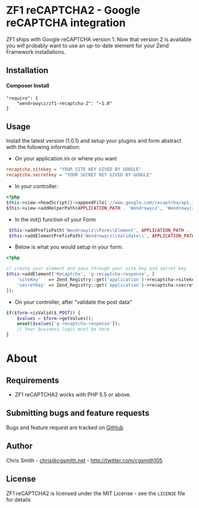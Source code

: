 ZF1 reCAPTCHA2 - Google reCAPTCHA integration
==============================

ZF1 ships with Google reCAPTCHA version 1.  Now that version 2 is available
you will probably want to use an up-to-date element for your Zend Framework installations.

Installation
-----

#### Composer Install

    "require": {
        "wendrowycz/zf1-recaptcha-2": "~1.0"
    }


Usage
-----

Install the latest version (1.0.1) and setup your plugins and form abstract with the following information:

* On your application.ini or where you want

```ini
recaptcha.sitekey = "YOUR SITE KEY GIVED BY GOOGLE"
recaptcha.secretkey = "YOUR SECRET KEY GIVED BY GOOGLE"
```

* In your controller:

```php
<?php
$this->view->headScript()->appendFile('//www.google.com/recaptcha/api.js'); 
$this->view->addHelperPath(APPLICATION_PATH . 'Wendrowycz', 'Wendrowycz');
```

* In the init() function of your Form

```php
 $this->addPrefixPath('Wendrowycz\\Form\\Element', APPLICATION_PATH . '/../vendor/wendrowycz/zf1-recaptcha-2/src/Wendrowycz/Form/Element', Zend_Form::ELEMENT);
 $this->addElementPrefixPath('Wendrowycz\\Validate\\', APPLICATION_PATH . '/../vendor/wendrowycz/zf1-recaptcha-2/src/Wendrowycz/Validate/', Zend_Form_Element::VALIDATE);

```

* Below is what you would setup in your form.

```php
<?php

// create your element and pass through your site key and secret key
$this->addElement('Recaptcha', 'g-recaptcha-response', [
    'siteKey'   => Zend_Registry::get('application')->recaptcha->sitekey,
    'secretKey' => Zend_Registry::get('application')->recaptcha->secretkey,
]);

```

* On your controller, after "validate the post data"

```php
if($form->isValid($_POST)) {
	$values = $form->getValues();
	unset($values['g-recaptcha-response']);
	// Your business logic must be here
}
```

About
=====

Requirements
------------

- ZF1 reCAPTCHA2 works with PHP 5.5 or above.

Submitting bugs and feature requests
------------------------------------

Bugs and feature request are tracked on [GitHub](https://github.com/wendrowycz/zf1-recaptcha-2/issues)

Author
------

Chris Smith - <chris@cgsmith.net> - <http://twitter.com/cgsmith105>

License
-------

ZF1 reCAPTCHA2 is licensed under the MIT License - see the `LICENSE` file for details
